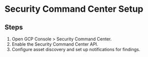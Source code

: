 # Security Command Center Setup

## Steps
1. Open GCP Console > Security Command Center.
2. Enable the Security Command Center API.
3. Configure asset discovery and set up notifications for findings.

